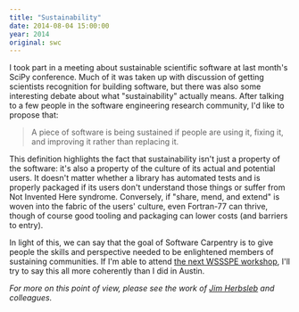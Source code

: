 ```yaml
---
title: "Sustainability"
date: 2014-08-04 15:00:00
year: 2014
original: swc
---
```

<p>
  I took part in a meeting about
  sustainable scientific software
  at last month's SciPy conference.
  Much of it was taken up with discussion of getting scientists recognition for building software,
  but there was also some interesting debate about what "sustainability" actually means.
  After talking to a few people in the software engineering research community,
  I'd like to propose that:
</p>
<blockquote>
  A piece of software is being sustained
  if people are using it, fixing it, and improving it
  rather than replacing it.
</blockquote>
<p>
  This definition highlights the fact that sustainability isn't just a property of the software:
  it's also a property of the culture of its actual and potential users.
  It doesn't matter whether a library has automated tests and is properly packaged
  if its users don't understand those things or suffer from Not Invented Here syndrome.
  Conversely,
  if "share, mend, and extend" is woven into the fabric of the users' culture,
  even Fortran-77 can thrive,
  though of course good tooling and packaging can lower costs (and barriers to entry).
</p>
<p>
  In light of this,
  we can say that the goal of Software Carpentry is
  to give people the skills and perspective needed to be enlightened members of sustaining communities.
  If I'm able to attend <a href="http://wssspe.researchcomputing.org.uk/wssspe2/">the next WSSSPE workshop</a>,
  I'll try to say this all more coherently than I did in Austin.
</p>
<p>
  <em>
    For more on this point of view,
    please see the work of <a href="http://herbsleb.org/web-pubs/papers.shtml">Jim Herbsleb</a> and colleagues.
  </em>
</p>

